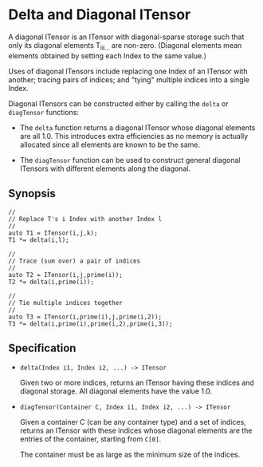 # Delta and Diagonal ITensor

A diagonal ITensor is an ITensor with diagonal-sparse storage such that only its
diagonal elements T<sub>iii...</sub> are non-zero. (Diagonal elements mean
elements obtained by setting each Index to the same value.)

Uses of diagonal ITensors include replacing one Index of an ITensor with 
another; tracing pairs of indices; and "tying" multiple indices into a single Index.

Diagonal ITensors can be constructed either by calling the `delta` or `diagTensor`
functions:

* The `delta` function returns a diagonal ITensor whose diagonal elements
  are all 1.0. This introduces extra efficiencies as no memory is actually allocated
  since all elements are known to be the same.

* The `diagTensor` function can be used to construct general diagonal ITensors
  with different elements along the diagonal.


## Synopsis


    //
    // Replace T's i Index with another Index l
    //
    auto T1 = ITensor(i,j,k);
    T1 *= delta(i,l);

    //
    // Trace (sum over) a pair of indices
    //
    auto T2 = ITensor(i,j,prime(i));
    T2 *= delta(i,prime(i));

    //
    // Tie multiple indices together
    //
    auto T3 = ITensor(i,prime(i),j,prime(i,2));
    T3 *= delta(i,prime(i),prime(i,2),prime(i,3));


## Specification

* `delta(Index i1, Index i2, ...) -> ITensor`

  Given two or more indices, returns an ITensor having these indices and diagonal
  storage. All diagonal elements have the value 1.0.

* `diagTensor(Container C, Index i1, Index i2, ...) -> ITensor`

  Given a container C (can be any container type) and a set of indices, 
  returns an ITensor with these indices whose diagonal elements are the entries
  of the container, starting from `C[0]`.

  The container must be as large as the minimum size of the indices.



